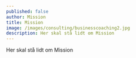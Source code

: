 ```yaml
---
published: false
author: Mission
title: Mission
image: /images/consulting/businesscoaching2.jpg
description: Her skal stå lidt om Mission
---
```


Her skal stå lidt om Mission